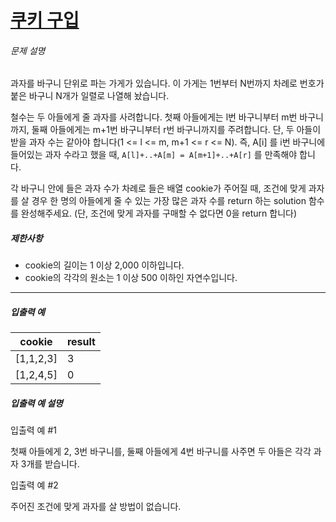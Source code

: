 # [쿠키 구입](https://school.programmers.co.kr/learn/courses/30/lessons/49995)


###### 문제 설명


과자를 바구니 단위로 파는 가게가 있습니다. 이 가게는 1번부터 N번까지 차례로 번호가 붙은 바구니 N개가 일렬로 나열해 놨습니다.


철수는 두 아들에게 줄 과자를 사려합니다. 첫째 아들에게는 l번 바구니부터 m번 바구니까지, 둘째 아들에게는 m\+1번 바구니부터 r번 바구니까지를 주려합니다. 단, 두 아들이 받을 과자 수는 같아야 합니다(1 \<\= l \<\= m, m\+1 \<\= r \<\= N). 즉, A\[i] 를 i번 바구니에 들어있는 과자 수라고 했을 때, `A[l]+..+A[m] = A[m+1]+..+A[r]` 를 만족해야 합니다.


각 바구니 안에 들은 과자 수가 차례로 들은 배열 cookie가 주어질 때, 조건에 맞게 과자를 살 경우 한 명의 아들에게 줄 수 있는 가장 많은 과자 수를 return 하는 solution 함수를 완성해주세요. (단, 조건에 맞게 과자를 구매할 수 없다면 0을 return 합니다)


##### 제한사항


* cookie의 길이는 1 이상 2,000 이하입니다.
* cookie의 각각의 원소는 1 이상 500 이하인 자연수입니다.




---


##### 입출력 예




| cookie | result |
| --- | --- |
| \[1,1,2,3] | 3 |
| \[1,2,4,5] | 0 |


##### 입출력 예 설명


입출력 예 \#1


첫째 아들에게 2, 3번 바구니를, 둘째 아들에게 4번 바구니를 사주면 두 아들은 각각 과자 3개를 받습니다.


입출력 예 \#2


주어진 조건에 맞게 과자를 살 방법이 없습니다.



